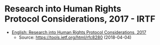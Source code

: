 # Research into Human Rights Protocol Considerations, 2017 - IRTF

- [English: Research into Human Rights Protocol Considerations, 2017](rfc8280.pdf)
  - Source: <https://tools.ietf.org/html/rfc8280> (2018-04-04)
